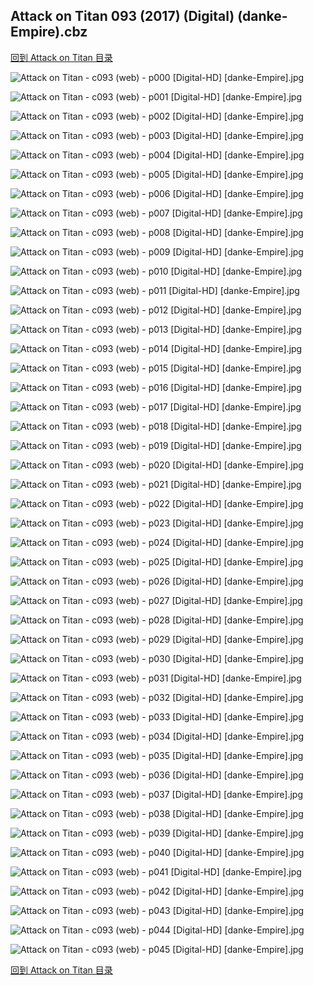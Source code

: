 ## Attack on Titan 093 (2017) (Digital) (danke-Empire).cbz


[回到 Attack on Titan 目录](https://github.com/alicewish/markdown/blob/master/series/Attack-on-Titan.md)


![Attack on Titan - c093 (web) - p000 [Digital-HD] [danke-Empire].jpg](https://wx1.sinaimg.cn/large/6a9fdecagy1fpg3ch4fikj21j82cw4qp.jpg)

![Attack on Titan - c093 (web) - p001 [Digital-HD] [danke-Empire].jpg](https://wx1.sinaimg.cn/large/6a9fdecagy1fpg3cq97oej21kw2by4qq.jpg)

![Attack on Titan - c093 (web) - p002 [Digital-HD] [danke-Empire].jpg](https://wx1.sinaimg.cn/large/6a9fdecagy1fpg3cwrux6j21kw2byu0x.jpg)

![Attack on Titan - c093 (web) - p003 [Digital-HD] [danke-Empire].jpg](https://wx1.sinaimg.cn/large/6a9fdecagy1fpg3d4dlvnj21kw2byx6p.jpg)

![Attack on Titan - c093 (web) - p004 [Digital-HD] [danke-Empire].jpg](https://wx1.sinaimg.cn/large/6a9fdecagy1fpg3d9riy9j21kw2byhdt.jpg)

![Attack on Titan - c093 (web) - p005 [Digital-HD] [danke-Empire].jpg](https://wx1.sinaimg.cn/large/6a9fdecagy1fpg3dh2wchj21kw2by1ky.jpg)

![Attack on Titan - c093 (web) - p006 [Digital-HD] [danke-Empire].jpg](https://wx1.sinaimg.cn/large/6a9fdecagy1fpg3dncuamj21kw2byhdt.jpg)

![Attack on Titan - c093 (web) - p007 [Digital-HD] [danke-Empire].jpg](https://wx1.sinaimg.cn/large/6a9fdecagy1fpg3dtvcc4j21kw2bynpd.jpg)

![Attack on Titan - c093 (web) - p008 [Digital-HD] [danke-Empire].jpg](https://wx1.sinaimg.cn/large/6a9fdecagy1fpg3e1rlngj21kw2byqv5.jpg)

![Attack on Titan - c093 (web) - p009 [Digital-HD] [danke-Empire].jpg](https://wx1.sinaimg.cn/large/6a9fdecagy1fpg3e7fqubj21kw2byhdt.jpg)

![Attack on Titan - c093 (web) - p010 [Digital-HD] [danke-Empire].jpg](https://wx1.sinaimg.cn/large/6a9fdecagy1fpg3ee9uabj21kw2byhdt.jpg)

![Attack on Titan - c093 (web) - p011 [Digital-HD] [danke-Empire].jpg](https://wx1.sinaimg.cn/large/6a9fdecagy1fpg3ekxqwaj21kw2byx6p.jpg)

![Attack on Titan - c093 (web) - p012 [Digital-HD] [danke-Empire].jpg](https://wx1.sinaimg.cn/large/6a9fdecagy1fpg3ex3ml1j21kw2bykjl.jpg)

![Attack on Titan - c093 (web) - p013 [Digital-HD] [danke-Empire].jpg](https://wx1.sinaimg.cn/large/6a9fdecagy1fpg3f2csp6j21kw2c0e81.jpg)

![Attack on Titan - c093 (web) - p014 [Digital-HD] [danke-Empire].jpg](https://wx1.sinaimg.cn/large/6a9fdecagy1fpg3fbp3w4j21kw2by7wi.jpg)

![Attack on Titan - c093 (web) - p015 [Digital-HD] [danke-Empire].jpg](https://wx1.sinaimg.cn/large/6a9fdecagy1fpg3fgz1ypj21kw2bykjl.jpg)

![Attack on Titan - c093 (web) - p016 [Digital-HD] [danke-Empire].jpg](https://wx1.sinaimg.cn/large/6a9fdecagy1fpg3fnmxsij21kw2byb29.jpg)

![Attack on Titan - c093 (web) - p017 [Digital-HD] [danke-Empire].jpg](https://wx1.sinaimg.cn/large/6a9fdecagy1fpg3fw95lvj21kw2byhdu.jpg)

![Attack on Titan - c093 (web) - p018 [Digital-HD] [danke-Empire].jpg](https://wx1.sinaimg.cn/large/6a9fdecagy1fpg3g2r17zj21kw2byhdt.jpg)

![Attack on Titan - c093 (web) - p019 [Digital-HD] [danke-Empire].jpg](https://wx1.sinaimg.cn/large/6a9fdecagy1fpg3g8borfj21kw2byb29.jpg)

![Attack on Titan - c093 (web) - p020 [Digital-HD] [danke-Empire].jpg](https://wx1.sinaimg.cn/large/6a9fdecagy1fpg3geimdgj21kw2byb2a.jpg)

![Attack on Titan - c093 (web) - p021 [Digital-HD] [danke-Empire].jpg](https://wx1.sinaimg.cn/large/6a9fdecagy1fpg3gmrswaj21kw2by7wi.jpg)

![Attack on Titan - c093 (web) - p022 [Digital-HD] [danke-Empire].jpg](https://wx1.sinaimg.cn/large/6a9fdecagy1fpg3gv0arzj21kw2byu0x.jpg)

![Attack on Titan - c093 (web) - p023 [Digital-HD] [danke-Empire].jpg](https://wx1.sinaimg.cn/large/6a9fdecagy1fpg3h426spj21kw2byu0x.jpg)

![Attack on Titan - c093 (web) - p024 [Digital-HD] [danke-Empire].jpg](https://wx1.sinaimg.cn/large/6a9fdecagy1fpg3hbm5afj21kw2bynpd.jpg)

![Attack on Titan - c093 (web) - p025 [Digital-HD] [danke-Empire].jpg](https://wx1.sinaimg.cn/large/6a9fdecagy1fpg3hhw0d3j21kw2byqv5.jpg)

![Attack on Titan - c093 (web) - p026 [Digital-HD] [danke-Empire].jpg](https://wx1.sinaimg.cn/large/6a9fdecagy1fpg3hpdb52j21kw2by7wi.jpg)

![Attack on Titan - c093 (web) - p027 [Digital-HD] [danke-Empire].jpg](https://wx1.sinaimg.cn/large/6a9fdecagy1fpg3hwzwd1j21kw2by4qq.jpg)

![Attack on Titan - c093 (web) - p028 [Digital-HD] [danke-Empire].jpg](https://wx1.sinaimg.cn/large/6a9fdecagy1fpg3i3bh9qj21kw2by4qq.jpg)

![Attack on Titan - c093 (web) - p029 [Digital-HD] [danke-Empire].jpg](https://wx1.sinaimg.cn/large/6a9fdecagy1fpg3ic75hdj21kw2by7wi.jpg)

![Attack on Titan - c093 (web) - p030 [Digital-HD] [danke-Empire].jpg](https://wx1.sinaimg.cn/large/6a9fdecagy1fpg3ilx5d3j21kw2byb2a.jpg)

![Attack on Titan - c093 (web) - p031 [Digital-HD] [danke-Empire].jpg](https://wx1.sinaimg.cn/large/6a9fdecagy1fpg3itaq5nj21kw2bye82.jpg)

![Attack on Titan - c093 (web) - p032 [Digital-HD] [danke-Empire].jpg](https://wx1.sinaimg.cn/large/6a9fdecagy1fpg3izicuzj21kw2bykjl.jpg)

![Attack on Titan - c093 (web) - p033 [Digital-HD] [danke-Empire].jpg](https://wx1.sinaimg.cn/large/6a9fdecagy1fpg3j4r4h2j21kw2byx6p.jpg)

![Attack on Titan - c093 (web) - p034 [Digital-HD] [danke-Empire].jpg](https://wx1.sinaimg.cn/large/6a9fdecagy1fpg3jbi9gaj21kw2by4qq.jpg)

![Attack on Titan - c093 (web) - p035 [Digital-HD] [danke-Empire].jpg](https://wx1.sinaimg.cn/large/6a9fdecagy1fpg3jkn5brj21kw2by1ky.jpg)

![Attack on Titan - c093 (web) - p036 [Digital-HD] [danke-Empire].jpg](https://wx1.sinaimg.cn/large/6a9fdecagy1fpg3jrps1sj21kw2byu0x.jpg)

![Attack on Titan - c093 (web) - p037 [Digital-HD] [danke-Empire].jpg](https://wx1.sinaimg.cn/large/6a9fdecagy1fpg3k1bpp8j21kw2byhdu.jpg)

![Attack on Titan - c093 (web) - p038 [Digital-HD] [danke-Empire].jpg](https://wx1.sinaimg.cn/large/6a9fdecagy1fpg3k9lo7gj21kw2by4qq.jpg)

![Attack on Titan - c093 (web) - p039 [Digital-HD] [danke-Empire].jpg](https://wx1.sinaimg.cn/large/6a9fdecagy1fpg3kht899j21kw2byqv6.jpg)

![Attack on Titan - c093 (web) - p040 [Digital-HD] [danke-Empire].jpg](https://wx1.sinaimg.cn/large/6a9fdecagy1fpg3kq1i20j21kw2by7wi.jpg)

![Attack on Titan - c093 (web) - p041 [Digital-HD] [danke-Empire].jpg](https://wx1.sinaimg.cn/large/6a9fdecagy1fpg3l09k59j21kw2by7wi.jpg)

![Attack on Titan - c093 (web) - p042 [Digital-HD] [danke-Empire].jpg](https://wx1.sinaimg.cn/large/6a9fdecagy1fpg3lf8z06j21kw2by4qq.jpg)

![Attack on Titan - c093 (web) - p043 [Digital-HD] [danke-Empire].jpg](https://wx1.sinaimg.cn/large/6a9fdecagy1fpg3llqplsj21kw2byqv5.jpg)

![Attack on Titan - c093 (web) - p044 [Digital-HD] [danke-Empire].jpg](https://wx1.sinaimg.cn/large/6a9fdecagy1fpg3lw26aej21kw2byx6p.jpg)

![Attack on Titan - c093 (web) - p045 [Digital-HD] [danke-Empire].jpg](https://wx1.sinaimg.cn/large/6a9fdecagy1fpg3m551nqj21kw2bynpe.jpg)

[回到 Attack on Titan 目录](https://github.com/alicewish/markdown/blob/master/series/Attack-on-Titan.md)


